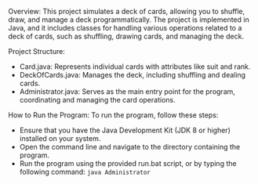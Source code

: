 Overview: 
This project simulates a deck of cards, allowing you to shuffle, draw, and manage a deck programmatically.
The project is implemented in Java, and it includes classes for handling various operations related to a deck of cards, such as shuffling, drawing cards, and managing the deck.

Project Structure:
* Card.java: Represents individual cards with attributes like suit and rank.
* DeckOfCards.java: Manages the deck, including shuffling and dealing cards.
* Administrator.java: Serves as the main entry point for the program, coordinating and managing the card operations.

How to Run the Program:
To run the program, follow these steps:
* Ensure that you have the Java Development Kit (JDK 8 or higher) installed on your system.
* Open the command line and navigate to the directory containing the program.
* Run the program using the provided run.bat script, or by typing the following command: `java Administrator`
  
